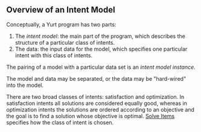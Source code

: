 ## Overview of an Intent Model

Conceptually, a Yurt program has two parts:

1. The _intent model_: the main part of the program, which describes the structure of a particular class of intents.
1. The data: the input data for the model, which specifies one particular intent with this class of intents.

The pairing of a model with a particular data set is an _intent model instance_.

The model and data may be separated, or the data may be "hard-wired" into the model.

There are two broad classes of intents: satisfaction and optimization. In satisfaction intents all solutions are considered equally good, whereas in optimization intents the solutions are ordered according to an objective and the goal is to find a solution whose objective is optimal. [Solve Items](items/solve.md) specifies how the class of intent is chosen.
